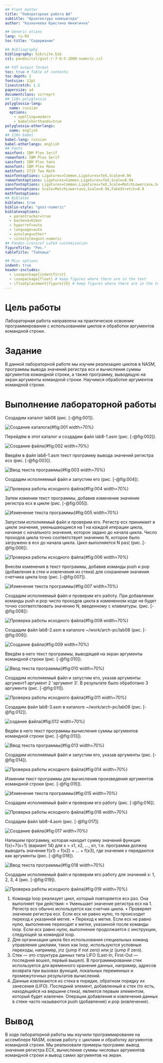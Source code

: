 ```yaml
---
## Front matter
title: "Лабораторная работа №8"
subtitle: "Архитектура компьютера"
author: "Казначеева Кристина Никитична"

## Generic otions
lang: ru-RU
toc-title: "Содержание"

## Bibliography
bibliography: bib/cite.bib
csl: pandoc/csl/gost-r-7-0-5-2008-numeric.csl

## Pdf output format
toc: true # Table of contents
toc-depth: 2
fontsize: 12pt
linestretch: 1.5
papersize: a4
documentclass: scrreprt
## I18n polyglossia
polyglossia-lang:
  name: russian
  options:
	- spelling=modern
	- babelshorthands=true
polyglossia-otherlangs:
  name: english
## I18n babel
babel-lang: russian
babel-otherlangs: english
## Fonts
mainfont: IBM Plex Serif
romanfont: IBM Plex Serif
sansfont: IBM Plex Sans
monofont: IBM Plex Mono
mathfont: STIX Two Math
mainfontoptions: Ligatures=Common,Ligatures=TeX,Scale=0.94
romanfontoptions: Ligatures=Common,Ligatures=TeX,Scale=0.94
sansfontoptions: Ligatures=Common,Ligatures=TeX,Scale=MatchLowercase,Scale=0.94
monofontoptions: Scale=MatchLowercase,Scale=0.94,FakeStretch=0.9
mathfontoptions:
## Biblatex
biblatex: true
biblio-style: "gost-numeric"
biblatexoptions:
  - parentracker=true
  - backend=biber
  - hyperref=auto
  - language=auto
  - autolang=other*
  - citestyle=gost-numeric
## Pandoc-crossref LaTeX customization
figureTitle: "Рис."
tableTitle: "Таблица"

## Misc options
indent: true
header-includes:
  - \usepackage{indentfirst}
  - \usepackage{float} # keep figures where there are in the text
  - \floatplacement{figure}{H} # keep figures where there are in the text
---
```


# Цель работы

Лабораторная работа направлена на практическое освоение программирования с использованием циклов и обработки аргументов командной строки.

# Задание

В данной лабораторной работе мы изучим реализацию циклов в NASM, программы вывода значений регистра ecx и вычисления суммы аргументов командной строки, а также программу, выводящую на экран аргументы командной строки. Научимся обработке аргументов командной строки.

# Выполнение лабораторной работы

Создадим каталог lab08 (рис. [-@fig:001]).

![Создание каталога](image/001.png){#fig:001 width=70%}
	
Перейдём в этот каталог и создадим файл lab8-1.asm (рис. [-@fig:002]).

![Создание файла](image/002.png){#fig:002 width=70%}

Введём в файл lab8-1.asm текст программу вывода значений регистра ecx (рис. [-@fig:003]).

![Ввод текста программы](image/003.png){#fig:003 width=70%}

Создадим исполняемый файл и запустим его (рис. [-@fig:004]).
	
![Проверка работы исходного файла](image/004.png){#fig:004 width=70%}

Затем изменим текст программы, добавив изменение значение регистра ecx в цикле (рис. [-@fig:005]).

![Изменение текста программы](image/005.png){#fig:005 width=70%}

Запустим исполняемый файл и проверим его. Регистр ecx принимает в цикле значения, уменьшающиеся на 1 на каждой итерации цикла, начиная с начального значения, которое задано до начала цикла. Число проходов цикла точно соответствует значению N, которое было загружено в ecx до начала цикла. Цикл выполняется N раз( (рис. [-@fig:006]).

![Проверка работы исходного файла](image/006.png){#fig:006 width=70%}

Внесём изменения в текст программы, добавив команды push и pop (добавления в стек и извлечения из стека) для сохранения значения счетчика цикла loop (рис. [-@fig:007]).

![Изменение текста программы](image/007.png){#fig:007 width=70%}

Создадим исполняемый файл и проверим его работу. При добавлении команды push
и pop число проходов цикла в измененном коде не будет точно соответствовать значению N, введенному с клавиатуры. (рис. [-@fig:008]):

![Проверка работы исходного файла](image/008.png){#fig:008 width=70%}

Создадим файл lab8-2.asm в каталоге ~/work/arch-pc/lab08 (рис. [-@fig:009]).

![Создание файла](image/009.png){#fig:009 width=70%}

Введём в него текст программы, выводящей на экран аргументы командной строки (рис. [-@fig:010]).

![Ввод текста программы](image/010.png){#fig:010 width=70%}

Создадим исполняемый файл и запустим его, указав аргументы: аргумент1 аргумент 2 'аргумент 3'. В результате было обработано 3 аргумента (рис. [-@fig:011]).

![Проверка работы исходного файла](image/011.png){#fig:011 width=70%}

Создадим файл lab8-3.asm в каталоге ~/work/arch-pc/lab08 (рис. [-@fig:012]).

![оздание файла](image/012.png){#fig:012 width=70%}

Ведём в него текст программы вычисления суммы аргументов командной строки (рис. [-@fig:013]).

![Ввод текста программы](image/013.png){#fig:013 width=70%}

Создадим исполняемый файл и запустим его, указав аргументы (рис. [-@fig:014]).

![Проверка работы исходного файла](image/014.png){#fig:014 width=70%}

Изменим текст программы для вычисления произведения аргументов командной строки (рис. [-@fig:015]).

![Изменение текста программы](image/015.png){#fig:015 width=70%} 

Cоздадим исполняемый файл и проверим его работу (рис. [-@fig:016]).

![Проверка работы исходного файла](image/016.png){#fig:016 width=70%} 

Создадим файл lab8-4.asm (рис. [-@fig:017]).

![Создание файла](image/017.png){#fig:017 width=70%}

Напишем программу, которая находит сумму значений функции f(x)=7(x+1) (вариант 14) для x = x1, x2, ..., xn, т.е. программа должна выводить значение f(x1) + f(x2) + ... + f(x3), где значения x передаются как аргументы (рис. [-@fig:018]).

![Ввод текста программы](image/018.png){#fig:018 width=70%} 

Создадим исполняемый файл и проверим его работу для значений x: 1, 2, 3, 4 (рис. [-@fig:019]).

![Проверка работы исходного файла](image/019.png){#fig:019 width=70%}

1. Команда loop реализует цикл, который повторяется ecx раз. Она выполняет три действия:
• Уменьшает значение регистра ecx на 1.  Регистр ecx обычно используется как счетчик цикла.
• Проверяет значение регистра ecx. Если ecx не равно нулю, то происходит переход к указанной метке.
• Переход к метке. Если ecx не равно нулю, выполнение переходит к метке, указанной после команды loop.  Если ecx равно нулю, выполнение продолжается с инструкции, следующей за командой loop.
2. Для организации цикла без использования специальных команд управления циклами, таких как loop, используются условные переходы, например, jnz (jump if not zero) или jz (jump if zero).
3. Стек — это структура данных типа LIFO (Last-In, First-Out — последний вошел, первый вышел). В программировании стек используется для временного хранения данных, например, адресов возврата при вызовах функций, локальных переменных и промежуточных результатов вычислений.
4. Данные извлекаются из стека в порядке, обратном порядку их занесения (LIFO).  Последний элемент, добавленный в стек (то есть, находящийся на вершине стека), является первым элементом, который будет извлечен.  Операции добавления и извлечения данных в стеке часто называются push (добавление) и pop (извлечение).

# Вывод

В ходе лабораторной работы мы изучили программирование на ассемблере NASM, освоив работу с циклами и обработку аргументов командной строки. Мы реализовали примеры программ: вывод значения регистра ECX, вычисление суммы числовых аргументов командной строки и вывод самих аргументов на экран.
